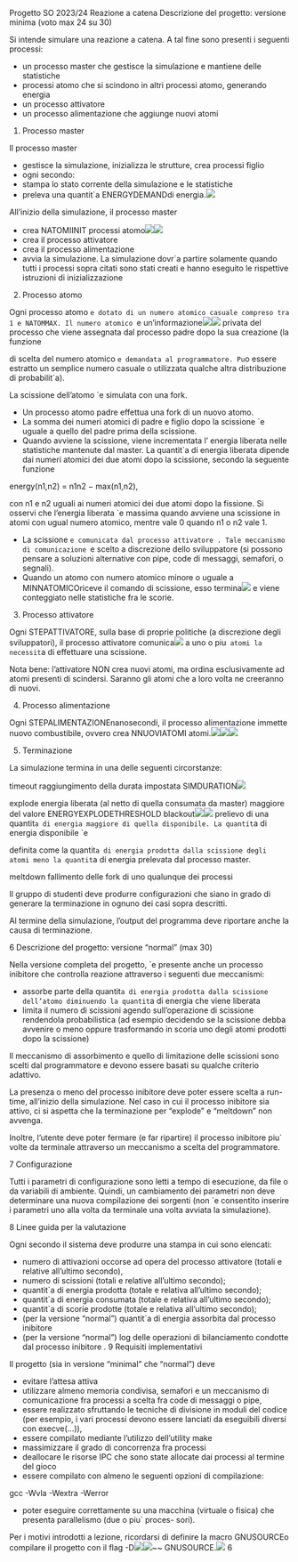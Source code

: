 Progetto SO 2023/24 Reazione a catena
Descrizione<a name="_page2_x56.69_y251.43"></a> del progetto: versione minima (voto max 24 su 30)

Si intende simulare una reazione a catena. A tal fine sono presenti i seguenti processi:

- un processo master che gestisce la simulazione e mantiene delle statistiche
- processi atomo che si scindono in altri processi atomo, generando energia
- un processo attivatore
- un processo alimentazione che aggiunge nuovi atomi
1. Processo<a name="_page2_x56.69_y384.83"></a> master

Il processo master

- gestisce la simulazione, inizializza le strutture, crea processi figlio
- ogni secondo:
- stampa lo stato corrente della simulazione e le statistiche
- preleva una quantit`a ENERGYDEMANDdi energia.![](Aspose.Words.86582a17-653f-49cf-a560-d4af286c4533.001.png)

All’inizio della simulazione, il processo master

- crea NATOMIINIT processi atomo![](Aspose.Words.86582a17-653f-49cf-a560-d4af286c4533.002.png)![](Aspose.Words.86582a17-653f-49cf-a560-d4af286c4533.003.png)
- crea il processo attivatore
- crea il processo alimentazione
- avvia la simulazione. La simulazione dovr`a partire solamente quando tutti i processi sopra citati sono stati creati e hanno eseguito le rispettive istruzioni di inizializzazione
2. Processo<a name="_page2_x56.69_y618.40"></a> atomo

Ogni processo atomo `e dotato di un numero atomico casuale compreso tra 1 e NATOMMAX. Il numero atomico `e un’informazione![](Aspose.Words.86582a17-653f-49cf-a560-d4af286c4533.004.png)![](Aspose.Words.86582a17-653f-49cf-a560-d4af286c4533.005.png) privata del processo che viene assegnata dal processo padre dopo la sua creazione (la funzione

di scelta del numero atomico `e demandata al programmatore. Pu`o essere estratto un semplice numero casuale o utilizzata qualche altra distribuzione di probabilit`a).

La scissione dell’atomo `e simulata con una fork.

- Un processo atomo padre effettua una fork di un nuovo atomo.
- La somma dei numeri atomici di padre e figlio dopo la scissione `e uguale a quello del padre prima della scissione.
- Quando avviene la scissione, viene incrementata l’ energia liberata nelle statistiche mantenute dal master. La quantit`a di energia liberata dipende dai numeri atomici dei due atomi dopo la scissione, secondo la seguente funzione

energy(n1,n2) = n1n2 − max(n1,n2),

con n1 e n2 uguali ai numeri atomici dei due atomi dopo la fissione. Si osservi che l’energia liberata `e massima quando avviene una scissione in atomi con ugual numero atomico, mentre vale 0 quando n1 o n2 vale 1.

- La scissione `e comunicata dal processo attivatore . Tale meccanismo di comunicazione `e scelto a discrezione dello sviluppatore (si possono pensare a soluzioni alternative con pipe, code di messaggi, semafori, o segnali).
- Quando un atomo con numero atomico minore o uguale a MINNATOMICOriceve il comando di scissione, esso termina![](Aspose.Words.86582a17-653f-49cf-a560-d4af286c4533.006.png) e viene conteggiato nelle statistiche fra le scorie.
3. Processo<a name="_page3_x56.69_y272.28"></a> attivatore

Ogni STEPATTIVATORE, sulla base di proprie politiche (a discrezione degli sviluppatori), il processo attivatore comunica![](Aspose.Words.86582a17-653f-49cf-a560-d4af286c4533.007.png) a uno o piu` atomi la necessit`a di effettuare una scissione.

Nota bene: l’attivatore NON crea nuovi atomi, ma ordina esclusivamente ad atomi presenti di scindersi. Saranno gli atomi che a loro volta ne creeranno di nuovi.

4. Processo<a name="_page3_x56.69_y354.42"></a> alimentazione

Ogni STEPALIMENTAZIONEnanosecondi, il processo alimentazione immette nuovo combustibile, ovvero crea NNUOVIATOMI atomi.![](Aspose.Words.86582a17-653f-49cf-a560-d4af286c4533.008.png)![](Aspose.Words.86582a17-653f-49cf-a560-d4af286c4533.009.png)![](Aspose.Words.86582a17-653f-49cf-a560-d4af286c4533.010.png)

5. Terminazione

<a name="_page3_x56.69_y410.71"></a>La simulazione termina in una delle seguenti circorstanze:

timeout raggiungimento della durata impostata SIMDURATION![](Aspose.Words.86582a17-653f-49cf-a560-d4af286c4533.011.png)

explode energia liberata (al netto di quella consumata da master) maggiore del valore ENERGYEXPLODETHRESHOLD blackout![](Aspose.Words.86582a17-653f-49cf-a560-d4af286c4533.012.png)![](Aspose.Words.86582a17-653f-49cf-a560-d4af286c4533.013.png) prelievo di una quantit`a di energia maggiore di quella disponibile. La quantit`a di energia disponibile `e

definita come la quantit`a di energia prodotta dalla scissione degli atomi meno la quantit`a di energia prelevata dal processo master.

meltdown fallimento delle fork di uno qualunque dei processi

Il gruppo di studenti deve produrre configurazioni che siano in grado di generare la terminazione in ognuno dei casi sopra descritti.

Al termine della simulazione, l’output del programma deve riportare anche la causa di terminazione.

6  Descrizione<a name="_page3_x56.69_y607.45"></a> del progetto: versione “normal” (max 30)

Nella versione completa del progetto, `e presente anche un processo inibitore che controlla reazione attraverso i seguenti due meccanismi:

- assorbe parte della quantit`a di energia prodotta dalla scissione dell’atomo diminuendo la quantit`a di energia che viene liberata
- limita il numero di scissioni agendo sull’operazione di scissione rendendola probabilistica (ad esempio decidendo se la scissione debba avvenire o meno oppure trasformando in scoria uno degli atomi prodotti dopo la scissione)

Il meccanismo di assorbimento e quello di limitazione delle scissioni sono scelti dal programmatore e devono essere basati su qualche criterio adattivo.

La presenza o meno del processo inibitore deve poter essere scelta a run-time, all’inizio della simulazione. Nel caso in cui il processo inibitore sia attivo, ci si aspetta che la terminazione per “explode” e “meltdown” non avvenga.

Inoltre, l’utente deve poter fermare (e far ripartire) il processo inibitore piu` volte da terminale attraverso un meccanismo a scelta del programmatore.

7  Configurazione

<a name="_page4_x56.69_y171.56"></a>Tutti i parametri di configurazione sono letti a tempo di esecuzione, da file o da variabili di ambiente. Quindi, un cambiamento dei parametri non deve determinare una nuova compilazione dei sorgenti (non `e consentito inserire i parametri uno alla volta da terminale una volta avviata la simulazione).

8  Linee<a name="_page4_x56.69_y250.62"></a> guida per la valutazione

Ogni secondo il sistema deve produrre una stampa in cui sono elencati:

- numero di attivazioni occorse ad opera del processo attivatore (totali e relative all’ultimo secondo),
- numero di scissioni (totali e relative all’ultimo secondo);
- quantit`a di energia prodotta (totale e relativa all’ultimo secondo);
- quantit`a di energia consumata (totale e relativa all’ultimo secondo);
- quantit`a di scorie prodotte (totale e relativa all’ultimo secondo);
- (per la versione “normal”) quantit`a di energia assorbita dal processo inibitore
- (per la versione “normal”) log delle operazioni di bilanciamento condotte dal processo inibitore .
9  Requisiti<a name="_page4_x56.69_y441.54"></a> implementativi

Il progetto (sia in versione “minimal” che “normal”) deve

- evitare l’attesa attiva
- utilizzare almeno memoria condivisa, semafori e un meccanismo di comunicazione fra processi a scelta fra code di messaggi o pipe,
- essere realizzato sfruttando le tecniche di divisione in moduli del codice (per esempio, i vari processi devono essere lanciati da eseguibili diversi con execve(...)),
- essere compilato mediante l’utilizzo dell’utility make
- massimizzare il grado di concorrenza fra processi
- deallocare le risorse IPC che sono state allocate dai processi al termine del gioco
- essere compilato con almeno le seguenti opzioni di compilazione:

gcc -Wvla -Wextra -Werror

- poter eseguire correttamente su una macchina (virtuale o fisica) che presenta parallelismo (due o piu` proces- sori).

Per i motivi introdotti a lezione, ricordarsi di definire la macro GNUSOURCEo compilare il progetto con il flag -D![](Aspose.Words.86582a17-653f-49cf-a560-d4af286c4533.014.png)![](Aspose.Words.86582a17-653f-49cf-a560-d4af286c4533.015.png)~~ GNUSOURCE.![](Aspose.Words.86582a17-653f-49cf-a560-d4af286c4533.016.png)
6
